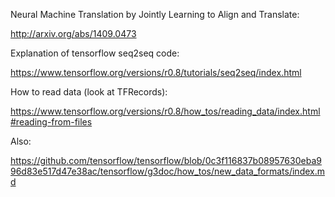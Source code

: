 Neural Machine Translation by Jointly Learning to Align and Translate:

http://arxiv.org/abs/1409.0473

Explanation of tensorflow seq2seq code:

https://www.tensorflow.org/versions/r0.8/tutorials/seq2seq/index.html

How to read data (look at TFRecords):

https://www.tensorflow.org/versions/r0.8/how_tos/reading_data/index.html#reading-from-files

Also:

https://github.com/tensorflow/tensorflow/blob/0c3f116837b08957630eba996d83e517d47e38ac/tensorflow/g3doc/how_tos/new_data_formats/index.md


